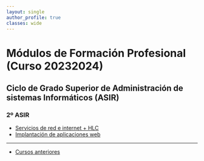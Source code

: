 ```yaml
---
layout: single
author_profile: true
classes: wide
---
```

# Módulos de Formación Profesional (Curso 20232024)

## Ciclo de Grado Superior de Administración de sistemas Informáticos (ASIR)

### 2º ASIR

* [Servicios de red e internet + HLC](sri2223)
* [Implantación de aplicaciones web](iaw2223)

---

* [Cursos anteriores](anteriores.html)
